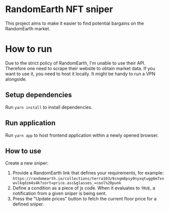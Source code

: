 # RandomEarth NFT sniper

This project aims to make it easier to find potential bargains on the RandomEarth market.

# How to run

Due to the strict policy of RandomEarth, I'm unable to use their API. Therefore one need to scrape their website to obtain market data. If you want to use it, you need to host it locally. It might be handy to run a VPN alongside.

## Setup dependencies
Run `yarn install` to install dependencies.

## Run application
Run `yarn app` to host frontend application within a newly opened browser.

## How to use

Create a new sniper:

1. Provide a RandomEarth link that defines your requirements, for example: `https://randomearth.io/collections/terra103z9cnqm8psy0nyxqtugg6m7xnwvlkqdzm4s4k?sort=price.asc&glasses_=cool%20punk`
2. Define a condition as a piece of js code. When it evaluates to `TRUE`, a notification from a given sniper is being sent.
3. Press the "Update prices" button to fetch the current floor price for a defined sniper.

